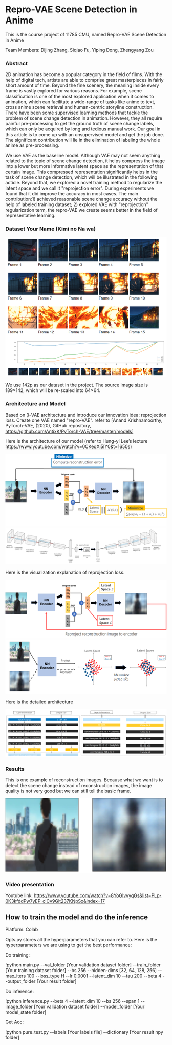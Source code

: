# Repro-VAE Scene Detection in Anime
This is the course project of 11785 CMU, named Repro-VAE Scene Detection in Anime
 
Team Members: Dijing Zhang, Siqiao Fu, Yiping Dong, Zhengyang Zou

### Abstract
2D animation has become a popular category in the field of films. With the help of digital tech, artists are able to comprise great masterpieces in fairly short amount of time. Beyond the fine scenery, the meaning inside every frame is vastly explored for various reasons. For example, scene classification is one of the most explored application when it comes to animation, which can facilitate a wide-range of tasks like anime to text, cross anime scene retrieval and human-centric storyline construction. There have been some supervised learning methods that tackle the problem of scene change detection in animation. However, they all require painful pre-processing to get the ground truth of scene change labels, which can only be acquired by long and tedious manual work. Our goal in this article is to come up with an unsupervised model and get the job done. The significant contribution will lie in the elimination of labeling the whole anime as pre-processing. 

We use VAE as the baseline model. Although VAE may not seem anything related to the topic of scene change detection, it helps compress the image into a lower but more informative latent space as the representation of that certain image. This compressed representation significantly helps in the task of scene change detection, which will be illustrated in the following acticle. Beyond that, we explored a novel training method to regularize the latent space and we call it "reprojection error". During experiments we found that it did improve the accuracy in most cases. The main contribution:1) achieved reasonable scene change accuracy without the help of labeled training dataset; 2) explored VAE with "reprojection" regularization term, the repro-VAE we create seems better in the field of representative learning.

### Dataset Your Name (Kimi no Na wa)

![image](https://github.com/11785-Team/Scene-Detection-Project/blob/master/images/example_images.png)

We use 142p as our dataset in the project. The source image size is 189×142, which will be re-scaled into 64×64.

### Architecture and Model
Based on β-VAE architecture and introduce our innovation idea: reprojection loss. Create one VAE named "repro-VAE". refer to [Anand Krishnamoorthy, PyTorch-VAE, (2020), GitHub repository, https://github.com/AntixK/PyTorch-VAE/tree/master/models]

Here is the architecture of our model  (refer to Hung-yi Lee’s lecture  https://www.youtube.com/watch?v=0CKeqXl5IY0&t=1650s)

![image](https://github.com/11785-Team/Scene-Detection-Project/blob/master/images/architecture.png)
![image](https://github.com/11785-Team/Scene-Detection-Project/blob/master/images/3D_architecture.png)

Here is the visualization explanation of reprojection loss.

![image](https://github.com/11785-Team/Scene-Detection-Project/blob/master/images/reprojection.png)
![image](https://github.com/11785-Team/Scene-Detection-Project/blob/master/images/latent_reprojection.png)

Here is the detailed architecture

![image](https://github.com/11785-Team/Scene-Detection-Project/blob/master/images/architecture_details.png)

### Results
This is one example of reconstruction images. Because what we want is to detect the scene change instead of reconstruction images, the image quality is not very good but we can still tell the basic frame.

![image](https://github.com/11785-Team/Scene-Detection-Project/blob/master/images/reconstruction.png)

### Video presentation
Youtube link: https://www.youtube.com/watch?v=8YoGIvvyqGs&list=PLp-0K3kfddPw7yEP_cICv9Glt237KNpSx&index=17

## How to train the model and do the inference
Platform: Colab

Opts.py stores all the hyperparameters that you can refer to. Here is the hyperparameters we are using to get the best performance:

Do training:

!python main.py --val_folder [Your validation dataset folder] --train_folder [Your training dataset folder] --bs 256  --hidden-dims [32, 64, 128, 256] --max_iters 100 --loss_type H --lr 0.0001 --latent_dim 10 --tau 200 --beta 4 --output_folder [Your result folder]

Do inference:

!python inference.py --beta 4 --latent_dim 10 --bs 256 --span 1 --image_folder [Your validation dataset folder]  --model_folder [Your model_state folder]

Get Acc:

!python pure_test.py --labels [Your labels file] --dictionary [Your result npy folder]
